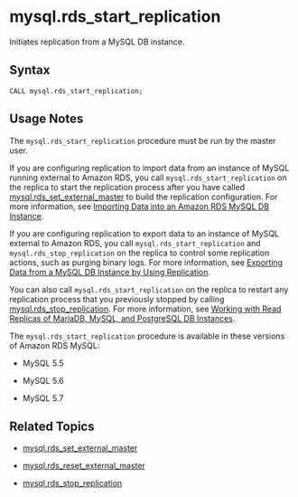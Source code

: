 # mysql\.rds\_start\_replication<a name="mysql_rds_start_replication"></a>

Initiates replication from a MySQL DB instance\.

## Syntax<a name="mysql_rds_start_replication-syntax"></a>

```
CALL mysql.rds_start_replication;
```

## Usage Notes<a name="mysql_rds_start_replication-usage-notes"></a>

The `mysql.rds_start_replication` procedure must be run by the master user\.

If you are configuring replication to import data from an instance of MySQL running external to Amazon RDS, you call `mysql.rds_start_replication` on the replica to start the replication process after you have called [mysql\.rds\_set\_external\_master](mysql_rds_set_external_master.md) to build the replication configuration\. For more information, see [Importing Data into an Amazon RDS MySQL DB Instance](MySQL.Procedural.Importing.md)\.

If you are configuring replication to export data to an instance of MySQL external to Amazon RDS, you call `mysql.rds_start_replication` and `mysql.rds_stop_replication` on the replica to control some replication actions, such as purging binary logs\. For more information, see [Exporting Data from a MySQL DB Instance by Using Replication](MySQL.Procedural.Exporting.NonRDSRepl.md)\.

You can also call `mysql.rds_start_replication` on the replica to restart any replication process that you previously stopped by calling [mysql\.rds\_stop\_replication](mysql_rds_stop_replication.md)\. For more information, see [Working with Read Replicas of MariaDB, MySQL, and PostgreSQL DB Instances](USER_ReadRepl.md)\.

The `mysql.rds_start_replication` procedure is available in these versions of Amazon RDS MySQL:

+ MySQL 5\.5

+ MySQL 5\.6

+ MySQL 5\.7

## Related Topics<a name="mysql_rds_start_replication.related"></a>

+ [mysql\.rds\_set\_external\_master](mysql_rds_set_external_master.md)

+ [mysql\.rds\_reset\_external\_master](mysql_rds_reset_external_master.md)

+ [mysql\.rds\_stop\_replication](mysql_rds_stop_replication.md)